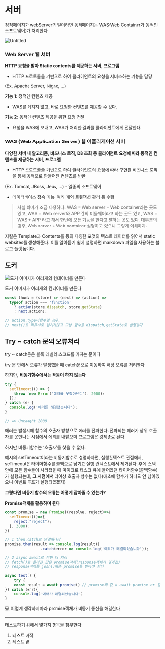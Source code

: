# 서버

정적페이지가 webServer의 일이라면 동적페이지는 WAS(Web Container가 동적인 소프트웨어)가 처리한다

![Untitled](서버%20test/Untitled.png)

### **Web Server 웹 서버**

**HTTP 요청을 받아 Static contents를 제공하는 서버, 프로그램**

- HTTP 프로토콜을 기반으로 하여 클라이언트의 요청을 서비스하는 기능을 담당

(Ex. Apache Server, Nignx, ...)

**기능 1**: 정적인 컨텐츠 제공

- WAS를 거치지 않고, 바로 요청한 컨텐츠를 제공할 수 있다.

**기능 2**: 동적인 컨텐츠 제공을 위한 요청 전달

- 요청을 WAS에 보내고, WAS가 처리한 결과를 클라이언트에게 전달한다.

### **WAS (Web Application Server) 웹 어플리케이션 서버**

**다양한 서버 내 알고리즘, 비즈니스 로직, DB 조회 등 클라이언트 요청에 따라 동적인 컨텐츠를 제공하는 서버, 프로그램**

- HTTP 프로토콜을 기반으로 하여 클라이언트의 요청에 따라 구현된 비즈니스 로직을 통해 동적으로 만들어진 컨텐츠를 반환

(Ex. Tomcat, JBoss, Jeus, ...) - 일종의 소프트웨어

- 데이터베이스 접속 기능, 여러 개의 트랜잭션 관리 등 수행

> 사실 의미가 조금 다양하다. WAS = Web server + Web container라는 곳도 있고, WAS = Web server와 APP 간의 미들웨어라고 하는 곳도 있고, WAS = WAS + APP 라고 해서 한번에 모든 기능을 한다고 말하는 곳도 있다. 대부분의 경우, Web server + Web container 설명하고 있으니 그렇게 이해하자.

지킬은 Template과 Contents를 등의 다양한 포맷의 텍스트 데이터를 읽어서 static websites를 생성해준다. 이를 알아듣기 쉽게 설명하면 markdown 파일을 사용하는 블로그 플랫폼이다.

## 도커

![도커 이미지가 여러개의 컨테이너를 만든다](%E1%84%89%E1%85%A5%E1%84%87%E1%85%A5%20ca402d9b99a14c22a02fe47da7843d05/Untitled%201.png)

도커 이미지가 여러개의 컨테이너를 만든다

```jsx
const thunk = (store) => (next) => (action) =>
  typeof action === 'function'
    ? action(store.dispatch, store.getState)
    : next(action);

// action.type이함수일 경우,
// next()로 리듀서로 넘기지않고 그냥 함수를 dispatch,getState로 실행한다
```

## Try ~ catch 문의 오류처리

try ~ catch문은 블록 레벨의 스코프를 가지는 문이다

try 문 안에서 오류가 발생했을 때 catch문으로 이동하여 해당 오류를 처리한다

하지만, **비동기함수에서는 작동이 하지 않는다**

```jsx
try {
  setTimeout(() => {
    throw (new Error('에러를 못잡아낸다'), 2000);
  });
} catch (e) {
  console.log('에러를 해결했습니다');
}

// => Uncaught 2000
```

에러는 발생시에 함수의 호출자 방향으로 에러를 전파한다. 전파되는 에러가 상위 호출자를 못만나는 시점에서 에러를 내뱉으며 프로그램은 강제종료 된다

하지만 비동기함수는 ‘호출자’를 찾을 수 없다.

예시의 setTimeout이라는 비동기함수로 설명하자면, 실행컨텍스트 관점에서, seTimeout은 타이머함수를 콜백으로 남기고 실행 컨텍스트에서 제거된다. 후에 스택 안에 모든 함수들이 사라졌을 때 마이크로 태스크 큐에 들어있던 타이머함수(콜백함수)가 실행되는데, **그 시점에서** 더이상 호출자 함수는 없다(애초에 함수가 하나도 안 남아있으니 이벤트 루프가 실행되었겠지)

**그렇다면 비동기 함수의 오류는 어떻게 잡아줄 수 있는가?**

**Promise객체를 활용하며 된다**

```jsx
const promise = new Promise((resolve, reject)=>{
  setTimeout(()=>{
    reject("reject");
  }, 3000);
})

// 1 then.catch로 연결해나감
promise.then(result => console.log(result))
				.catch(error => console.log('에러가 해결되었습니다'));

// 2 async await로 한번 더 처리
// fetch()로 돌려진 값은 promise객체(response객체가 결과값)
// response객체를 josn()해준 promise를 받아야 한다

async test() {
	try {
	const result = await promise() // promise의 값 = await promise or 일반값
}) catch (err){
	console.log('에러가 해결되었습니다')
}
```

<aside>
💻 어렵게 생각하지마라 promise객체가 비동기 통신을 해결한다

</aside>

---

테스트하기 위해서 몇가지 항목을 첨부한다

1. 테스트 시작
2. 테스트 끝
